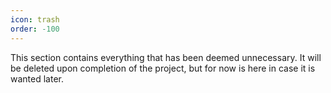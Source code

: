 ```yaml
---
icon: trash
order: -100
---
```


This section contains everything that has been deemed unnecessary. It will be deleted upon completion of the project, but for now is here in case it is wanted later.